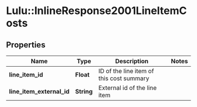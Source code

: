 # Lulu::InlineResponse2001LineItemCosts

## Properties
Name | Type | Description | Notes
------------ | ------------- | ------------- | -------------
**line_item_id** | **Float** | ID of the line item of this cost summary | 
**line_item_external_id** | **String** | External id of the line item | 


